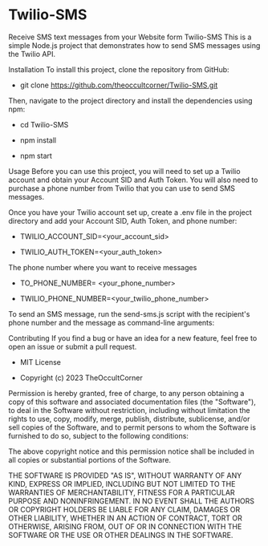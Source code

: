 # Twilio-SMS
Receive SMS text messages from your Website form
Twilio-SMS
This is a simple Node.js project that demonstrates how to send SMS messages using the Twilio API.

Installation
To install this project, clone the repository from GitHub:

* git clone https://github.com/theoccultcorner/Twilio-SMS.git

Then, navigate to the project directory and install the dependencies using npm:

* cd Twilio-SMS

* npm install

* npm start

Usage
Before you can use this project, you will need to set up a Twilio account and obtain your Account SID and Auth Token. You will also need to purchase a phone number from Twilio that you can use to send SMS messages.

Once you have your Twilio account set up, create a .env file in the project directory and add your Account SID, Auth Token, and phone number:


* TWILIO_ACCOUNT_SID=<your_account_sid>

* TWILIO_AUTH_TOKEN=<your_auth_token>

The phone number where you want to receive messages

* TO_PHONE_NUMBER= <your_phone_number>

* TWILIO_PHONE_NUMBER=<your_twilio_phone_number>

To send an SMS message, run the send-sms.js script with the recipient's phone number and the message as command-line arguments:

Contributing
If you find a bug or have an idea for a new feature, feel free to open an issue or submit a pull request.

* MIT License

* Copyright (c) 2023 TheOccultCorner

Permission is hereby granted, free of charge, to any person obtaining a copy
of this software and associated documentation files (the "Software"), to deal
in the Software without restriction, including without limitation the rights
to use, copy, modify, merge, publish, distribute, sublicense, and/or sell
copies of the Software, and to permit persons to whom the Software is
furnished to do so, subject to the following conditions:

The above copyright notice and this permission notice shall be included in all
copies or substantial portions of the Software.

THE SOFTWARE IS PROVIDED "AS IS", WITHOUT WARRANTY OF ANY KIND, EXPRESS OR
IMPLIED, INCLUDING BUT NOT LIMITED TO THE WARRANTIES OF MERCHANTABILITY,
FITNESS FOR A PARTICULAR PURPOSE AND NONINFRINGEMENT. IN NO EVENT SHALL THE
AUTHORS OR COPYRIGHT HOLDERS BE LIABLE FOR ANY CLAIM, DAMAGES OR OTHER
LIABILITY, WHETHER IN AN ACTION OF CONTRACT, TORT OR OTHERWISE, ARISING FROM,
OUT OF OR IN CONNECTION WITH THE SOFTWARE OR THE USE OR OTHER DEALINGS IN THE
SOFTWARE.
